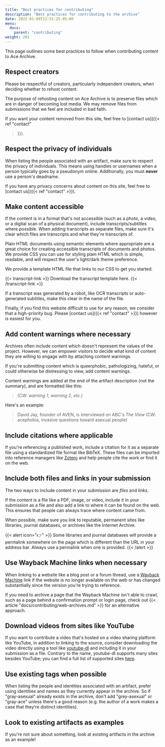 ```yaml
---
title: "Best practices for contributing"
description: "Best practices for contributing to the archive"
date: 2022-01-09T12:51:25-05:00
menu:
  docs:
    parent: "contributing"
weight: 202
---
```


This page outlines some best practices to follow when contributing content to
Ace Archive.

## Respect creators

Please be respectful of creators, particularly independent creators, when
deciding whether to rehost content.

The purpose of rehosting content on Ace Archive is to preserve files which are
in danger of becoming lost media. We may remove files from submissions that we
feel are included in bad faith.

If you want your content removed from this site, feel free to [contact us]({{<
ref "contact"
>}}).

## Respect the privacy of individuals

When listing the people associated with an artifact, make sure to respect the
privacy of individuals. This means using handles or usernames when a person
typically goes by a pseudonym online. Additionally, you must **never** use a
person's deadname.

If you have any privacy concerns about content on this site, feel free to
[contact us]({{< ref "contact" >}}).


## Make content accessible

If the content is in a format that's not accessible (such as a photo, a video,
or a digital scan of a physical document), include transcripts/subtitles where
possible. When adding transcripts as separate files, make sure it's clear which
files are transcripts and what they're transcripts of.

Plain HTML documents using semantic elements where appropriate are a great
choice for creating accessible transcripts of documents and photos. We provide
CSS you can use for styling plain HTML which is simple, readable, and will
respect the user's light/dark theme preference.

We provide a template HTML file that links to our CSS to get you started.

{{< transcript-link >}}
Download the transcript template here.
{{< /transcript-link >}}

If a transcript was generated by a robot, like OCR transcripts or auto-generated
subtitles, make this clear in the name of the file.

Finally, if you find this website difficult to use for any reason, we consider
that a high-priority bug. Please [contact us]({{< ref "contact" >}}) however is
easiest for you.

## Add content warnings where necessary

Archives often include content which doesn't represent the values of the
project. However, we can empower visitors to decide what kind of content they
are willing to engage with by attaching content warnings.

If you're submitting content which is queerphobic, pathologizing, hateful, or
could otherwise be distressing to view, add content warnings.

Content warnings are added at the end of the artifact description (not the
summary), and are formatted like this:

> (CW: *warning 1*, *warning 2*, *etc.*)

Here's an example:

> David Jay, founder of AVEN, is interviewed on ABC's *The View* (CW: acephobia,
> invasive questions toward asexual people)

## Include citations where applicable

If you're referencing a published work, include a citation for it as a separate
file using a standardized file format like BibTeX. These files can be imported
into reference managers like [Zotero](https://www.zotero.org/) and help people
cite the work or find it on the web.

## Include both files and links in your submission

The two ways to include content in your submission are *files* and *links*.

If the content is a file like a PDF, image, or video, include it in your
submission as a file and also add a link to where it can be found on the web.
This ensures that people can always trace where content came from.

When possible, make sure you link to reputable, permanent sites like libraries,
journal databases, or archives like the Internet Archive.

{{< alert icon="👉" >}}
Some libraries and journal databases will provide a permalink somewhere on the
page which is different than the URL in your address bar. Always use a permalink
when one is provided.
{{< /alert >}}

## Use Wayback Machine links when necessary

When linking to a website like a blog post or a forum thread, use a [Wayback
Machine](https://web.archive.org/) link if the website is no longer available on
the web or has changed substantially since the version you're trying to
reference.

If you need to archive a page that the Wayback Machine isn't able to crawl, such
as a page behind a confirmation prompt or login page, check out {{< article
"docs/contributing/web-archives.md" >}} for an alternative approach.

## Download videos from sites like YouTube

If you want to contribute a video that's hosted on a video sharing platform like
YouTube, in addition to linking to the source, consider downloading the video
directly using a tool like [youtube-dl](https://ytdl-org.github.io/youtube-dl/)
and including it in your submission as a file. Contrary to the name, youtube-dl
supports many sites besides YouTube; you can find a full list of supported sites
[here](https://github.com/ytdl-org/youtube-dl/blob/master/docs/supportedsites.md).

## Use existing tags when possible

When listing the people and identities associated with an artifact, prefer using
identities and names as they currently appear in the archive. So if
"gray-asexual" already exists in the archive, don't add "grey-asexual" or
"gray-ace" unless there's a good reason (e.g. the author of a work makes a case
that they're distinct identities).

## Look to existing artifacts as examples

If you're not sure about something, look at existing artifacts in the archive as
an example!

